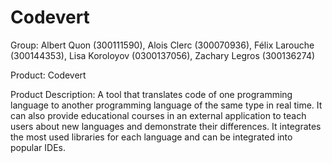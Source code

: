 # Codevert

Group: Albert Quon (300111590), Alois Clerc (300070936), Félix Larouche (300144353), Lisa Koroloyov (0300137056), Zachary Legros (300136274)

Product: Codevert

Product Description: A tool that translates code of one programming language to another programming language of the same type in real time. It can also provide educational courses in an external application to teach users about new languages and demonstrate their differences. It integrates the most used libraries for each language and can be integrated into popular IDEs.
